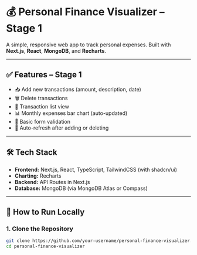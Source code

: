 # 💰 Personal Finance Visualizer – Stage 1

A simple, responsive web app to track personal expenses. Built with **Next.js**, **React**, **MongoDB**, and **Recharts**.

---

## ✅ Features – Stage 1

- 📥 Add new transactions (amount, description, date)
- 🗑️ Delete transactions
- 📄 Transaction list view
- 📊 Monthly expenses bar chart (auto-updated)
- 🧪 Basic form validation
- 🔁 Auto-refresh after adding or deleting

---

## 🛠 Tech Stack

- **Frontend:** Next.js, React, TypeScript, TailwindCSS (with shadcn/ui)
- **Charting:** Recharts
- **Backend:** API Routes in Next.js
- **Database:** MongoDB (via MongoDB Atlas or Compass)

---

## 🚀 How to Run Locally

### 1. Clone the Repository

```bash
git clone https://github.com/your-username/personal-finance-visualizer.git
cd personal-finance-visualizer
